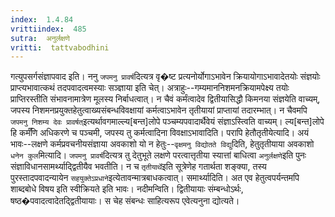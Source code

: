 ```yaml
---
index:  1.4.84
vrittiindex:  485
sutra:  अनुर्लक्षणे
vritti:  tattvabodhini 
---
```


गत्युपसर्गसंज्ञापवाद इति। ननु `जपमनु प्रावर्ष`दित्यत्र वृ�ष्ट प्रत्यनोर्योगाऽभावेन क्रियायोगाऽभावादेतयोः संज्ञयोः प्राप्त्यभावात्कथं तदपवादत्वमस्याः सञ्ज्ञाया इति चेत्। अत्राहुः--गम्यमाननिशमनक्रियामपेक्ष्य तयोः प्राप्तिरस्तीति संभावनामात्रेण मूलस्य निर्बाधत्वात्। न चैवं कर्मंत्वादेव द्वितीयासिद्धौ किमनया संज्ञयेति वाच्यम्, जपस्य निशमनप्रयुक्तहेतुत्वाख्यसंबन्धविवक्षायां कर्मत्वाऽभावेन तृतीयायां प्राप्तायां तदारम्भात्। न चैवमपि `जपमनु निशम्य देवः प्रावर्षत्`इत्यर्थावगमाल्ल्य[बन्त]लोपे पञ्चम्यपवादार्थैवेयं संज्ञाऽस्त्विति वाच्यम्। ल्य[बन्त]लोपे हि कर्मँणि अधिकरणे च पञ्चमी, जपस्य तु कर्मत्वादिना विवक्षाऽभावादिति। परापि हेतौतृतीयेत्यादि। अयं भावः--लक्षणे कर्मप्रवचनीयसंज्ञाया अवकाशो यो न हेतुः--`वृक्षमनु विद्योतते विद्यु`दिति, हेतुतृतीयाया अवकाशो `धनेन कुल`मित्यादि। `जपमनु प्रावर्ष`दित्यत्र तु देतुभूते लक्षणे परत्वात्तृतीया स्यात्तां बाधित्वा `अनुर्लक्षणे`इति पुनः संज्ञाविधानसामर्थ्याद्द्वितीयैव भवतीति। न च `तृतीयार्थे`इति सूत्रेणेह गतार्थता शङ्क्या, तस्य पुरस्तादपवादन्यायेन `सहयुक्तेऽप्रधाने`इत्येतावन्मात्रबाधकत्वात्। समार्थ्यादिति। अत एव हेतुत्वपर्यन्तमपि शाब्दबोधे विषय इति स्वीक्रियते इति भावः। नदीमन्विति। द्वितीयायाः संम्बन्धोऽर्थः, षष्ठ�पवादत्वादेतद्द्वितीयायाः। स चेह संबन्धः साहित्यरूप एवेत्यनुना द्योत्यते।


